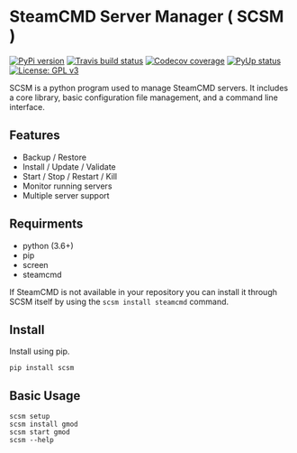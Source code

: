 # SteamCMD Server Manager ( SCSM )
[![PyPi version](https://img.shields.io/pypi/v/scsm.svg)](https://pypi.org/project/scsm/)
[![Travis build status](https://travis-ci.org/bubylou/scsm.svg?branch=master)](https://travis-ci.org/bubylou/scsm)
[![Codecov coverage](https://img.shields.io/codecov/c/github/bubylou/scsm.svg)](https://codecov.io/gh/bubylou/scsm)
[![PyUp status](https://pyup.io/repos/github/bubylou/scsm/shield.svg)](https://pyup.io/repos/github/bubylou/scsm)
[![License: GPL v3](https://img.shields.io/badge/License-GPLv3-blue.svg)](https://www.gnu.org/licenses/gpl-3.0)

SCSM is a python program used to manage SteamCMD servers. It includes a core library, basic configuration file management, and a command line interface.

## Features

- Backup / Restore
- Install / Update / Validate
- Start / Stop / Restart / Kill
- Monitor running servers
- Multiple server support

## Requirments

- python (3.6+)
- pip
- screen
- steamcmd

If SteamCMD is not available in your repository you can install it through SCSM itself by using the `scsm install steamcmd` command.

## Install

Install using pip.
```
pip install scsm
```

## Basic Usage

```
scsm setup
scsm install gmod
scsm start gmod
scsm --help
```
